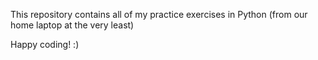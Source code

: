This repository contains all of my practice exercises in Python (from our home laptop at the very least)

Happy coding! :)
